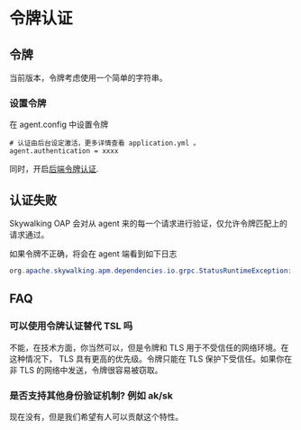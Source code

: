 # 令牌认证

## 令牌

当前版本，令牌考虑使用一个简单的字符串。

### 设置令牌

在 agent.config 中设置令牌

```properties
# 认证由后台设定激活，更多详情查看 application.yml 。
agent.authentication = xxxx
```

同时，开启[后端令牌认证](../../backend/backend-token-auth.md).

## 认证失败

Skywalking OAP 会对从 agent 来的每一个请求进行验证，仅允许令牌匹配上的请求通过。

如果令牌不正确，将会在 agent 端看到如下日志

```java
org.apache.skywalking.apm.dependencies.io.grpc.StatusRuntimeException: PERMISSION_DENIED
```

## FAQ

### 可以使用令牌认证替代 TSL 吗

不能，在技术方面，你当然可以，但是令牌和 TLS 用于不受信任的网络环境。在这种情况下， TLS 具有更高的优先级。令牌只能在 TLS 保护下受信任。如果你在 非 TLS 的网络中发送，令牌很容易被窃取。

### 是否支持其他身份验证机制? 例如 ak/sk

现在没有，但是我们希望有人可以贡献这个特性。

